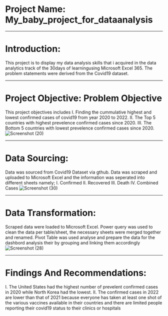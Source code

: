 # Project Name: My_baby_project_for_dataanalysis


----
# Introduction:
This project is to display my data analysis skills that i acquired in the data analytics track of the 30days of learningusing Microsoft Excel 365. The problem statements were derived from the Covid19 dataset.

----
# Project Objective: Problem Objective
This project objectives includes
I. Finding the cummulative highest and lowest confirmed cases of covid19 from year 2020 to 2022.
II. The Top 5 countries with highest prevelence confirmed cases since 2020.
III. The Bottom 5 countries with lowest prevelence confirmed cases since 2020.
![Screenshot (20)](https://user-images.githubusercontent.com/83860301/177990134-bfb0aa58-0dbb-41ed-a7f3-8827e01ea6f5.png)

----
# Data Sourcing: 
Data was sourced from Covid19 Dataset via gthub. Data was scraped and uploaded to Microsoft Excel and the information was seperated into different sheets namely;
I. Confirmed
II. Recovered
III. Death
IV. Combined Cases
![Screenshot (30)](https://user-images.githubusercontent.com/83860301/177991874-5172f25f-0444-4589-92e1-191887660192.png)

----
# Data Transformation:
Scraped data were loaded to Microsoft Excel. 
Power query was used to clean the data per table/sheet, the necessary sheets were merged together and renamed.
Pivot Table was used analyse and prepare the data for the dashbord analysis their by grouping and linking them accordingly
![Screenshot (28)](https://user-images.githubusercontent.com/83860301/177990643-631daf50-91dd-4e59-b18c-db73fc01c5a3.png)

----
# Findings And Recommendations:
I. The United States had the highest number of prevelent confirmed cases in 2020 while North Korea had the lowest.
II. The confirmed cases in 2022 are lower than that of 2021 because everyone has taken at least one shot of the various vaccines available in their countries and there are limited people reporting their covid19 status to their clinics or hospitals
